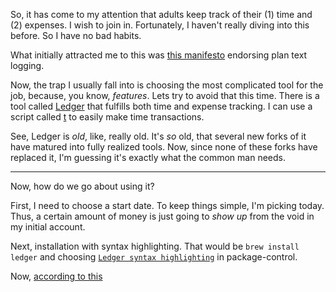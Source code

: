 So, it has come to my attention that adults keep track of their (1) time and (2) expenses. I wish to join in. Fortunately, I haven't really diving into this before. So I have no bad habits. 

What initially attracted me to this was [this manifesto](http://plaintextaccounting.org) endorsing plan text logging. 

Now, the trap I usually fall into is choosing the most complicated tool for the job, because, you know, *features*. Lets try to avoid that this time. There is a tool called [Ledger](https://www.ledger-cli.org) that fulfills both time and expense tracking. I can use a script called [t](https://github.com/nuex/t) to easily make time transactions. 

See, Ledger is *old*, like, really old. It's *so* old, that several new forks of it have matured into fully realized tools. Now, since none of these forks have replaced it, I'm guessing it's exactly what the common man needs. 


- - - 

Now, how do we go about using it? 

First, I need to choose a start date. To keep things simple, I'm picking today. Thus, a certain amount of money is just going to *show up* from the void in my initial account. 

Next, installation with syntax highlighting. That would be `brew install ledger` and choosing [`Ledger syntax highlighting`]() in package-control. 

Now, [according to this]()

